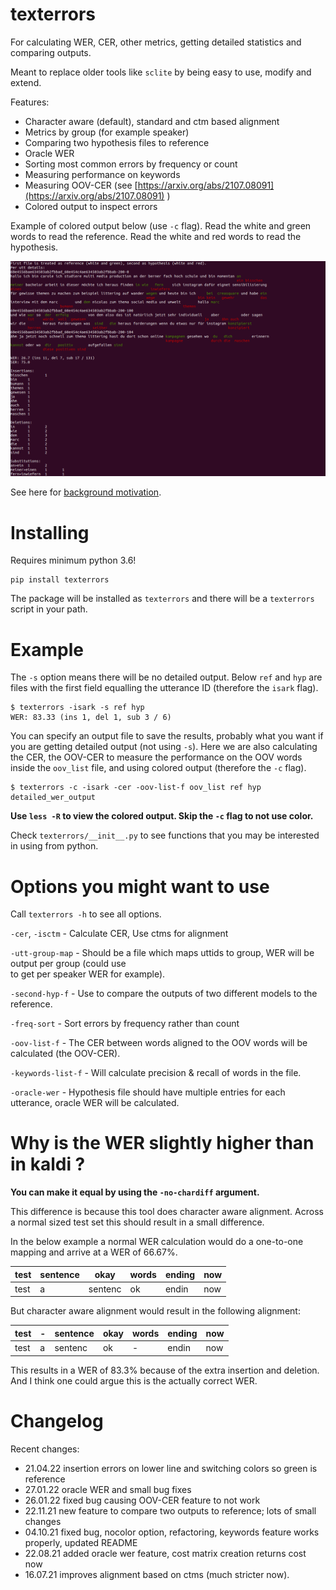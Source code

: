 
# texterrors  
  
For calculating WER, CER, other metrics, getting detailed statistics and comparing outputs. 

Meant to replace older tools like `sclite` by being easy to use, modify and extend.    
  
Features:
- Character aware (default), standard and ctm based alignment
- Metrics by group (for example speaker)
- Comparing two hypothesis files to reference
- Oracle WER
- Sorting most common errors by frequency or count
- Measuring performance on keywords
- Measuring OOV-CER (see [https://arxiv.org/abs/2107.08091](https://arxiv.org/abs/2107.08091) )
- Colored output to inspect errors

Example of colored output below (use `-c` flag). Read the white and green words to read the reference. Read the white and red words to read the hypothesis.  

![Example](docs/images/texterrors_example.png)   

See here for [background motivation](https://ruabraun.github.io/jekyll/update/2020/11/27/On-word-error-rates.html).  

  
# Installing  
Requires minimum python 3.6!  
```
pip install texterrors
```
The package will be installed as `texterrors` and there will be a `texterrors` script in your path.  

# Example

The `-s` option means there will be no detailed output. Below `ref` and `hyp` are files with the first field equalling the utterance ID (therefore the `isark` flag).  
```
$ texterrors -isark -s ref hyp  
WER: 83.33 (ins 1, del 1, sub 3 / 6)  
```  
  
You can specify an output file to save the results, probably what you want if you are getting detailed output (not using `-s`). 
Here we are also calculating the CER, the OOV-CER to measure the performance on the OOV words inside the `oov_list` file, and using
colored output (therefore the `-c` flag).
```  
$ texterrors -c -isark -cer -oov-list-f oov_list ref hyp detailed_wer_output  
```  
**Use `less -R` to view the colored output. Skip the `-c` flag to not use color.**

Check `texterrors/__init__.py` to see functions that you may be interested in using from python. 

# Options you might want to use
Call `texterrors -h` to see all options.  
  
`-cer`, `-isctm` - Calculate CER, Use ctms for alignment

`-utt-group-map` - Should be a file which maps uttids to group, WER will be output per group (could use  
to get per speaker WER for example).  

`-second-hyp-f` - Use to compare the outputs of two different models to the reference.
  
`-freq-sort` - Sort errors by frequency rather than count
  
`-oov-list-f` - The CER between words aligned to the OOV words will be calculated (the OOV-CER).   
  
`-keywords-list-f` - Will calculate precision & recall of words in the file.

`-oracle-wer` - Hypothesis file should have multiple entries for each utterance, oracle WER will be calculated.
  
# Why is the WER slightly higher than in kaldi ?  
  
**You can make it equal by using the `-no-chardiff` argument.**  
  
This difference is because this tool does character aware alignment. Across a normal sized test set this should result in a small difference.   
  
In the below example a normal WER calculation would do a one-to-one mapping and arrive at a WER of 66.67\%.  
  
| test | sentence | okay    | words | ending | now |  
|------|----------|---------|-------|--------|-----|  
| test | a        | sentenc | ok    | endin  | now |  
  
But character aware alignment would result in the following alignment:  
  
| test | - | sentence | okay | words | ending | now |  
|------|---|----------|------|-------|--------|-----|  
| test | a | sentenc  | ok   | -     | endin  | now |  
  
This results in a WER of 83.3\% because of the extra insertion and deletion. And I think one could argue this is the actually correct WER.

# Changelog

Recent changes:  

- 21.04.22 insertion errors on lower line and switching colors so green is reference
- 27.01.22 oracle WER and small bug fixes
- 26.01.22 fixed bug causing OOV-CER feature to not work
- 22.11.21 new feature to compare two outputs to reference; lots of small changes 
- 04.10.21 fixed bug, nocolor option, refactoring, keywords feature works properly, updated README
- 22.08.21 added oracle wer feature, cost matrix creation returns cost now  
- 16.07.21 improves alignment based on ctms (much stricter now).  
